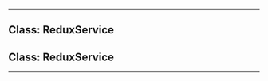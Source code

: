 <!---->
<!--# Global-->
<!---->





* * *

## Class: ReduxService



## Class: ReduxService




* * *










